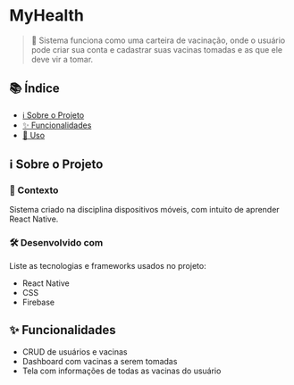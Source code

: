 # MyHealth

> 🚀 Sistema funciona como uma carteira de vacinação, onde o usuário pode criar sua conta e cadastrar suas vacinas tomadas e as que ele deve vir a tomar.

## 📚 Índice

- [ℹ️ Sobre o Projeto](#sobre-o-projeto)
- [✨ Funcionalidades](#funcionalidades)
- [🚀 Uso](#uso)

## ℹ️ Sobre o Projeto

### 📝 Contexto
Sistema criado na disciplina dispositivos móveis, com intuito de aprender React Native.

### 🛠️ Desenvolvido com
Liste as tecnologias e frameworks usados no projeto:
- React Native
- CSS
- Firebase

## ✨ Funcionalidades

- CRUD de usuários e vacinas 
- Dashboard com vacinas a serem tomadas
- Tela com informações de todas as vacinas do usuário
